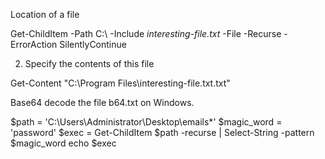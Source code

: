 
Location of a file

Get-ChildItem -Path C:\ -Include *interesting-file.txt* -File -Recurse -ErrorAction SilentlyContinue

2. Specify the contents of this file

Get-Content "C:\Program Files\interesting-file.txt.txt"


Base64 decode the file b64.txt on Windows. 




$path = 'C:\Users\Administrator\Desktop\emails\*'
$magic_word = 'password'
$exec = Get-ChildItem $path -recurse | Select-String -pattern $magic_word
echo $exec